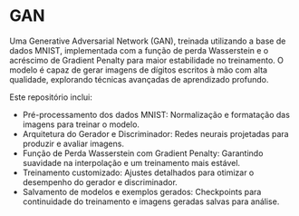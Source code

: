 # GAN
Uma Generative Adversarial Network (GAN), treinada utilizando a base de dados MNIST, implementada com a função de perda Wasserstein e o acréscimo de Gradient Penalty para maior estabilidade no treinamento. O modelo é capaz de gerar imagens de dígitos escritos à mão com alta qualidade, explorando técnicas avançadas de aprendizado profundo.

Este repositório inclui:

- Pré-processamento dos dados MNIST: Normalização e formatação das imagens para treinar o modelo.
- Arquitetura do Gerador e Discriminador: Redes neurais projetadas para produzir e avaliar imagens.
- Função de Perda Wasserstein com Gradient Penalty: Garantindo suavidade na interpolação e um treinamento mais estável.
- Treinamento customizado: Ajustes detalhados para otimizar o desempenho do gerador e discriminador.
- Salvamento de modelos e exemplos gerados: Checkpoints para continuidade do treinamento e imagens geradas salvas para análise.
